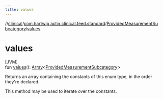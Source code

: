 ```yaml
---
title: values
---
```

//[clinical](../../../index.html)/[com.hartwig.actin.clinical.feed.standard](../index.html)/[ProvidedMeasurementSubcategory](index.html)/[values](values.html)



# values



[JVM]\
fun [values](values.html)(): [Array](https://kotlinlang.org/api/latest/jvm/stdlib/kotlin/-array/index.html)&lt;[ProvidedMeasurementSubcategory](index.html)&gt;



Returns an array containing the constants of this enum type, in the order they're declared.



This method may be used to iterate over the constants.




